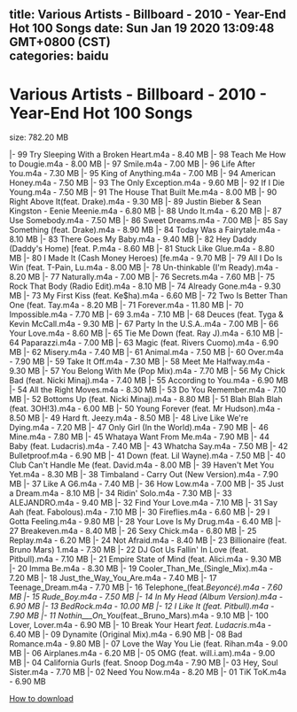
title: Various Artists - Billboard - 2010 - Year-End Hot 100 Songs
date: Sun Jan 19 2020 13:09:48 GMT+0800 (CST)    
categories: baidu
---

# Various Artists - Billboard - 2010 - Year-End Hot 100 Songs
size: 782.20 MB
 
 
|- 99 Try Sleeping With a Broken Heart.m4a - 8.40 MB
|- 98 Teach Me How to Dougie.m4a - 8.00 MB
|- 97 Smile.m4a - 7.00 MB
|- 96 Life After You.m4a - 7.30 MB
|- 95 King of Anything.m4a - 7.00 MB
|- 94 American Honey.m4a - 7.50 MB
|- 93 The Only Exception.m4a - 9.60 MB
|- 92 If I Die Young.m4a - 7.50 MB
|- 91 The House That Built Me.m4a - 8.00 MB
|- 90 Right Above It(feat. Drake).m4a - 9.30 MB
|- 89 Justin Bieber & Sean Kingston - Eenie Meenie.m4a - 6.80 MB
|- 88 Undo It.m4a - 6.20 MB
|- 87 Use Somebody.m4a - 7.50 MB
|- 86 Sweet Dreams.m4a - 7.00 MB
|- 85 Say Something (feat. Drake).m4a - 8.90 MB
|- 84 Today Was a Fairytale.m4a - 8.10 MB
|- 83 There Goes My Baby.m4a - 9.40 MB
|- 82 Hey Daddy (Daddy's Home) [feat. P.m4a - 8.60 MB
|- 81 Stuck Like Glue.m4a - 8.80 MB
|- 80 I Made It (Cash Money Heroes) [fe.m4a - 9.70 MB
|- 79 All I Do Is Win (feat. T-Pain, Lu.m4a - 8.00 MB
|- 78 Un-thinkable (I'm Ready).m4a - 8.20 MB
|- 77 Naturally.m4a - 7.00 MB
|- 76 Secrets.m4a - 7.60 MB
|- 75 Rock That Body (Radio Edit).m4a - 8.10 MB
|- 74 Already Gone.m4a - 9.30 MB
|- 73 My First Kiss (feat. Ke$ha).m4a - 6.60 MB
|- 72 Two Is Better Than One (feat. Tay.m4a - 8.20 MB
|- 71 Forever.m4a - 11.80 MB
|- 70 Impossible.m4a - 7.70 MB
|- 69 3.m4a - 7.10 MB
|- 68 Deuces (feat. Tyga & Kevin McCall.m4a - 9.30 MB
|- 67 Party In the U.S.A..m4a - 7.00 MB
|- 66 Your Love.m4a - 8.60 MB
|- 65 Tie Me Down (feat. Ray J).m4a - 6.10 MB
|- 64 Paparazzi.m4a - 7.00 MB
|- 63 Magic (feat. Rivers Cuomo).m4a - 6.90 MB
|- 62 Misery.m4a - 7.40 MB
|- 61 Animal.m4a - 7.50 MB
|- 60 Over.m4a - 7.90 MB
|- 59 Take It Off.m4a - 7.30 MB
|- 58 Meet Me Halfway.m4a - 9.30 MB
|- 57 You Belong With Me (Pop Mix).m4a - 7.70 MB
|- 56 My Chick Bad (feat. Nicki Minaj).m4a - 7.40 MB
|- 55 According to You.m4a - 6.90 MB
|- 54 All the Right Moves.m4a - 8.30 MB
|- 53 Do You Remember.m4a - 7.10 MB
|- 52 Bottoms Up (feat. Nicki Minaj).m4a - 8.80 MB
|- 51 Blah Blah Blah (feat. 3OH!3).m4a - 6.00 MB
|- 50 Young Forever (feat. Mr Hudson).m4a - 8.50 MB
|- 49 Hard ft. Jeezy.m4a - 8.50 MB
|- 48 Live Like We're Dying.m4a - 7.20 MB
|- 47 Only Girl (In the World).m4a - 7.90 MB
|- 46 Mine.m4a - 7.80 MB
|- 45 Whataya Want From Me.m4a - 7.90 MB
|- 44 Baby (feat. Ludacris).m4a - 7.40 MB
|- 43 Whatcha Say.m4a - 7.50 MB
|- 42 Bulletproof.m4a - 6.90 MB
|- 41 Down (feat. Lil Wayne).m4a - 7.50 MB
|- 40 Club Can't Handle Me (feat. David.m4a - 8.00 MB
|- 39 Haven't Met You Yet.m4a - 8.30 MB
|- 38 Timbaland - Carry Out (New Version).m4a - 7.90 MB
|- 37 Like A G6.m4a - 7.40 MB
|- 36 How Low.m4a - 7.00 MB
|- 35 Just a Dream.m4a - 8.10 MB
|- 34 Ridin' Solo.m4a - 7.30 MB
|- 33 ALEJANDRO.m4a - 9.40 MB
|- 32 Find Your Love.m4a - 7.10 MB
|- 31 Say Aah (feat. Fabolous).m4a - 7.10 MB
|- 30 Fireflies.m4a - 6.60 MB
|- 29 I Gotta Feeling.m4a - 9.80 MB
|- 28 Your Love Is My Drug.m4a - 6.40 MB
|- 27 Breakeven.m4a - 8.40 MB
|- 26 Sexy Chick.m4a - 6.80 MB
|- 25 Replay.m4a - 6.20 MB
|- 24 Not Afraid.m4a - 8.40 MB
|- 23 Billionaire (feat. Bruno Mars) 1.m4a - 7.30 MB
|- 22 DJ Got Us Fallin' In Love (feat. Pitbull).m4a - 7.10 MB
|- 21 Empire State of Mind (feat. Alici.m4a - 9.30 MB
|- 20 Imma Be.m4a - 8.30 MB
|- 19 Cooler_Than_Me_(Single_Mix).m4a - 7.20 MB
|- 18 Just_the_Way_You_Are.m4a - 7.40 MB
|- 17 Teenage_Dream.m4a - 7.70 MB
|- 16 Telephone_(feat._Beyoncé).m4a - 7.60 MB
|- 15 Rude_Boy.m4a - 7.50 MB
|- 14 In My Head (Album Version).m4a - 6.90 MB
|- 13 BedRock.m4a - 10.00 MB
|- 12 I Like It (feat. Pitbull).m4a - 7.90 MB
|- 11 Nothin___On_You_(feat._Bruno_Mars).m4a - 9.10 MB
|- 100 Lover, Lover.m4a - 6.90 MB
|- 10 Break Your Heart _feat. Ludacris_.m4a - 6.40 MB
|- 09 Dynamite (Original Mix).m4a - 6.90 MB
|- 08 Bad Romance.m4a - 9.80 MB
|- 07 Love the Way You Lie (feat. Rihan.m4a - 9.00 MB
|- 06 Airplanes.m4a - 6.20 MB
|- 05 OMG (feat. will.i.am).m4a - 9.00 MB
|- 04 California Gurls (feat. Snoop Dog.m4a - 7.90 MB
|- 03 Hey, Soul Sister.m4a - 7.70 MB
|- 02 Need You Now.m4a - 8.20 MB
|- 01 TiK ToK.m4a - 6.90 MB

[How to download](https://bpcam.bemobtrk.com/go/2ceec3aa-1ca2-46d6-b9ff-aaa5c184517c?jno=129)